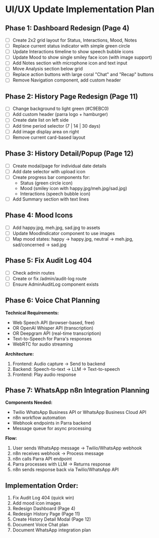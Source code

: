 # UI/UX Update Implementation Plan

## Phase 1: Dashboard Redesign (Page 4)
- [ ] Create 2x2 grid layout for Status, Interactions, Mood, Notes
- [ ] Replace current status indicator with simple green circle
- [ ] Update Interactions timeline to show speech bubble icons
- [ ] Update Mood to show single smiley face icon (with image support)
- [ ] Add Notes section with microphone icon and text input
- [ ] Move Analysis section below grid
- [ ] Replace action buttons with large coral "Chat" and "Recap" buttons
- [ ] Remove Navigation component, add custom header

## Phase 2: History Page Redesign (Page 11)
- [ ] Change background to light green (#C9EBC0)
- [ ] Add custom header (parra logo + hamburger)
- [ ] Create date list on left side
- [ ] Add time period selector (7 | 14 | 30 days)
- [ ] Add image display area on right
- [ ] Remove current card-based layout

## Phase 3: History Detail/Popup (Page 12)
- [ ] Create modal/page for individual date details
- [ ] Add date selector with upload icon
- [ ] Create progress bar components for:
  - Status (green circle icon)
  - Mood (smiley icon with happy.jpg/meh.jpg/sad.jpg)
  - Interactions (speech bubble icon)
- [ ] Add Summary section with text lines

## Phase 4: Mood Icons
- [ ] Add happy.jpg, meh.jpg, sad.jpg to assets
- [ ] Update MoodIndicator component to use images
- [ ] Map mood states: happy → happy.jpg, neutral → meh.jpg, sad/concerned → sad.jpg

## Phase 5: Fix Audit Log 404
- [ ] Check admin routes
- [ ] Create or fix /admin/audit-log route
- [ ] Ensure AdminAuditLog component exists

## Phase 6: Voice Chat Planning
**Technical Requirements:**
- Web Speech API (browser-based, free)
- OR OpenAI Whisper API (transcription)
- OR Deepgram API (real-time transcription)
- Text-to-Speech for Parra's responses
- WebRTC for audio streaming

**Architecture:**
1. Frontend: Audio capture → Send to backend
2. Backend: Speech-to-text → LLM → Text-to-speech
3. Frontend: Play audio response

## Phase 7: WhatsApp n8n Integration Planning
**Components Needed:**
- Twilio WhatsApp Business API or WhatsApp Business Cloud API
- n8n workflow automation
- Webhook endpoints in Parra backend
- Message queue for async processing

**Flow:**
1. User sends WhatsApp message → Twilio/WhatsApp webhook
2. n8n receives webhook → Process message
3. n8n calls Parra API endpoint
4. Parra processes with LLM → Returns response
5. n8n sends response back via Twilio/WhatsApp API

## Implementation Order:
1. Fix Audit Log 404 (quick win)
2. Add mood icon images
3. Redesign Dashboard (Page 4)
4. Redesign History Page (Page 11)
5. Create History Detail Modal (Page 12)
6. Document Voice Chat plan
7. Document WhatsApp integration plan
